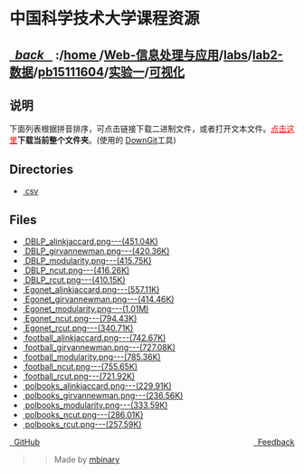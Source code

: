 
<!--
<head>
    <meta http-equiv="content-type" content="text/html; charset=utf-8">
    <title> 中国科学技术大学课程资源</title>
</head>
-->
# 中国科学技术大学课程资源

<div>
  <h2>
    <a href="../index.html">&nbsp;&nbsp;<i class="fa fa-level-up">back </i>&nbsp;&nbsp;</a>
    :/<a href="../../../../../../index.html">home <i class="fa fa-home"></i></a>/<a href="../../../../../index.html">Web-信息处理与应用</a>/<a href="../../../../index.html">labs</a>/<a href="../../../index.html">lab2-数据</a>/<a href="../../index.html">pb15111604</a>/<a href="../index.html">实验一</a>/<a href="index.html">可视化</a>
  </h2>
</div>

## 说明
下面列表根据拼音排序，可点击链接下载二进制文件，或者打开文本文件。<a href="http://downgit.zhoudaxiaa.com/#/home?url=https://github.com/USTC-Resource/USTC-Course/tree/master/Web-信息处理与应用/labs/lab2-数据/pb15111604/实验一/可视化" style="color:red">点击这里</a>**下载当前整个文件夹**。(使用的 [DownGit](downgit.zhoudaxiaa.com)工具)

## Directories
<ul><li><a href="csv/index.html"><i class="fa fa-folder"></i>&nbsp;csv</a></li></ul>

## Files
<ul><li><a href="https://raw.githubusercontent.com/USTC-Resource/USTC-Course/master/Web-信息处理与应用/labs/lab2-数据/pb15111604/实验一/可视化/DBLP_alinkjaccard.png"><i class="fa fa-file-picture-o"></i>&nbsp;DBLP_alinkjaccard.png---(451.04K)</a></li>
<li><a href="https://raw.githubusercontent.com/USTC-Resource/USTC-Course/master/Web-信息处理与应用/labs/lab2-数据/pb15111604/实验一/可视化/DBLP_girvannewman.png"><i class="fa fa-file-picture-o"></i>&nbsp;DBLP_girvannewman.png---(420.36K)</a></li>
<li><a href="https://raw.githubusercontent.com/USTC-Resource/USTC-Course/master/Web-信息处理与应用/labs/lab2-数据/pb15111604/实验一/可视化/DBLP_modularity.png"><i class="fa fa-file-picture-o"></i>&nbsp;DBLP_modularity.png---(415.75K)</a></li>
<li><a href="https://raw.githubusercontent.com/USTC-Resource/USTC-Course/master/Web-信息处理与应用/labs/lab2-数据/pb15111604/实验一/可视化/DBLP_ncut.png"><i class="fa fa-file-picture-o"></i>&nbsp;DBLP_ncut.png---(416.26K)</a></li>
<li><a href="https://raw.githubusercontent.com/USTC-Resource/USTC-Course/master/Web-信息处理与应用/labs/lab2-数据/pb15111604/实验一/可视化/DBLP_rcut.png"><i class="fa fa-file-picture-o"></i>&nbsp;DBLP_rcut.png---(410.15K)</a></li>
<li><a href="https://raw.githubusercontent.com/USTC-Resource/USTC-Course/master/Web-信息处理与应用/labs/lab2-数据/pb15111604/实验一/可视化/Egonet_alinkjaccard.png"><i class="fa fa-file-picture-o"></i>&nbsp;Egonet_alinkjaccard.png---(557.11K)</a></li>
<li><a href="https://raw.githubusercontent.com/USTC-Resource/USTC-Course/master/Web-信息处理与应用/labs/lab2-数据/pb15111604/实验一/可视化/Egonet_girvannewman.png"><i class="fa fa-file-picture-o"></i>&nbsp;Egonet_girvannewman.png---(414.46K)</a></li>
<li><a href="https://raw.githubusercontent.com/USTC-Resource/USTC-Course/master/Web-信息处理与应用/labs/lab2-数据/pb15111604/实验一/可视化/Egonet_modularity.png"><i class="fa fa-file-picture-o"></i>&nbsp;Egonet_modularity.png---(1.01M)</a></li>
<li><a href="https://raw.githubusercontent.com/USTC-Resource/USTC-Course/master/Web-信息处理与应用/labs/lab2-数据/pb15111604/实验一/可视化/Egonet_ncut.png"><i class="fa fa-file-picture-o"></i>&nbsp;Egonet_ncut.png---(794.43K)</a></li>
<li><a href="https://raw.githubusercontent.com/USTC-Resource/USTC-Course/master/Web-信息处理与应用/labs/lab2-数据/pb15111604/实验一/可视化/Egonet_rcut.png"><i class="fa fa-file-picture-o"></i>&nbsp;Egonet_rcut.png---(340.71K)</a></li>
<li><a href="https://raw.githubusercontent.com/USTC-Resource/USTC-Course/master/Web-信息处理与应用/labs/lab2-数据/pb15111604/实验一/可视化/football_alinkjaccard.png"><i class="fa fa-file-picture-o"></i>&nbsp;football_alinkjaccard.png---(742.67K)</a></li>
<li><a href="https://raw.githubusercontent.com/USTC-Resource/USTC-Course/master/Web-信息处理与应用/labs/lab2-数据/pb15111604/实验一/可视化/football_girvannewman.png"><i class="fa fa-file-picture-o"></i>&nbsp;football_girvannewman.png---(727.08K)</a></li>
<li><a href="https://raw.githubusercontent.com/USTC-Resource/USTC-Course/master/Web-信息处理与应用/labs/lab2-数据/pb15111604/实验一/可视化/football_modularity.png"><i class="fa fa-file-picture-o"></i>&nbsp;football_modularity.png---(785.36K)</a></li>
<li><a href="https://raw.githubusercontent.com/USTC-Resource/USTC-Course/master/Web-信息处理与应用/labs/lab2-数据/pb15111604/实验一/可视化/football_ncut.png"><i class="fa fa-file-picture-o"></i>&nbsp;football_ncut.png---(755.65K)</a></li>
<li><a href="https://raw.githubusercontent.com/USTC-Resource/USTC-Course/master/Web-信息处理与应用/labs/lab2-数据/pb15111604/实验一/可视化/football_rcut.png"><i class="fa fa-file-picture-o"></i>&nbsp;football_rcut.png---(721.92K)</a></li>
<li><a href="https://raw.githubusercontent.com/USTC-Resource/USTC-Course/master/Web-信息处理与应用/labs/lab2-数据/pb15111604/实验一/可视化/polbooks_alinkjaccard.png"><i class="fa fa-file-picture-o"></i>&nbsp;polbooks_alinkjaccard.png---(229.91K)</a></li>
<li><a href="https://raw.githubusercontent.com/USTC-Resource/USTC-Course/master/Web-信息处理与应用/labs/lab2-数据/pb15111604/实验一/可视化/polbooks_girvannewman.png"><i class="fa fa-file-picture-o"></i>&nbsp;polbooks_girvannewman.png---(236.56K)</a></li>
<li><a href="https://raw.githubusercontent.com/USTC-Resource/USTC-Course/master/Web-信息处理与应用/labs/lab2-数据/pb15111604/实验一/可视化/polbooks_modularity.png"><i class="fa fa-file-picture-o"></i>&nbsp;polbooks_modularity.png---(333.59K)</a></li>
<li><a href="https://raw.githubusercontent.com/USTC-Resource/USTC-Course/master/Web-信息处理与应用/labs/lab2-数据/pb15111604/实验一/可视化/polbooks_ncut.png"><i class="fa fa-file-picture-o"></i>&nbsp;polbooks_ncut.png---(286.01K)</a></li>
<li><a href="https://raw.githubusercontent.com/USTC-Resource/USTC-Course/master/Web-信息处理与应用/labs/lab2-数据/pb15111604/实验一/可视化/polbooks_rcut.png"><i class="fa fa-file-picture-o"></i>&nbsp;polbooks_rcut.png---(257.59K)</a></li></ul>

<div style="text-decration:underline;display:inline">
  <a href="https://github.com/USTC-Resource/USTC-Course.git" target="_blank" rel="external"><i class="fa fa-github"></i>&nbsp; GitHub</a>
  <a href="mailto:&#122;huheqin1@gmail?subject=反馈与建议" style="float:right" target="_blank" rel="external"><i class="fa fa-envelope"></i>&nbsp; Feedback</a>
</div>

>>Made by [mbinary](https://mbinary.xyz)


